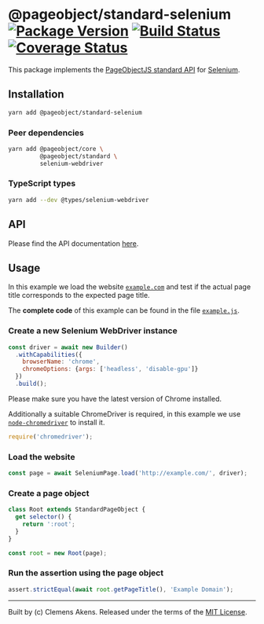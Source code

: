 # @pageobject/standard-selenium [![Package Version][badge-npm-image]][badge-npm-link] [![Build Status][badge-travis-image]][badge-travis-link] [![Coverage Status][badge-coveralls-image]][badge-coveralls-link]

This package implements the [PageObjectJS standard API][internal-readme-standard] for [Selenium][external-selenium].

## Installation

```sh
yarn add @pageobject/standard-selenium
```

### Peer dependencies

```sh
yarn add @pageobject/core \
         @pageobject/standard \
         selenium-webdriver
```

### TypeScript types

```sh
yarn add --dev @types/selenium-webdriver
```

## API

Please find the API documentation [here][internal-api-standard-selenium].

## Usage

In this example we load the website [`example.com`][external-example-website] and test if the actual page title corresponds to the expected page title.

The **complete code** of this example can be found in the file [`example.js`][internal-example-standard-selenium].

### Create a new Selenium WebDriver instance

```js
const driver = await new Builder()
  .withCapabilities({
    browserName: 'chrome',
    chromeOptions: {args: ['headless', 'disable-gpu']}
  })
  .build();
```

Please make sure you have the latest version of Chrome installed.

Additionally a suitable ChromeDriver is required, in this example we use [`node-chromedriver`][external-node-chromedriver] to install it.

```js
require('chromedriver');
```

### Load the website

```js
const page = await SeleniumPage.load('http://example.com/', driver);
```

### Create a page object

```js
class Root extends StandardPageObject {
  get selector() {
    return ':root';
  }
}

const root = new Root(page);
```

### Run the assertion using the page object

```js
assert.strictEqual(await root.getPageTitle(), 'Example Domain');
```

---

Built by (c) Clemens Akens. Released under the terms of the [MIT License][internal-license].

[badge-coveralls-image]: https://coveralls.io/repos/github/clebert/pageobject/badge.svg?branch=master
[badge-coveralls-link]: https://coveralls.io/github/clebert/pageobject?branch=master
[badge-npm-image]: https://img.shields.io/npm/v/@pageobject/standard-selenium.svg
[badge-npm-link]: https://yarnpkg.com/en/package/@pageobject/standard-selenium
[badge-travis-image]: https://travis-ci.org/clebert/pageobject.svg?branch=master
[badge-travis-link]: https://travis-ci.org/clebert/pageobject

[internal-api-standard-selenium]: https://pageobject.js.org/api/standard-selenium/
[internal-example-standard-selenium]: https://github.com/clebert/pageobject/blob/master/@pageobject/standard-selenium/example.js
[internal-license]: https://github.com/clebert/pageobject/blob/master/LICENSE
[internal-readme-standard]: https://github.com/clebert/pageobject/tree/master/@pageobject/standard/README.md

[external-example-website]: http://example.com/
[external-node-chromedriver]: https://github.com/giggio/node-chromedriver
[external-selenium]: http://seleniumhq.github.io/selenium/docs/api/javascript/index.html

